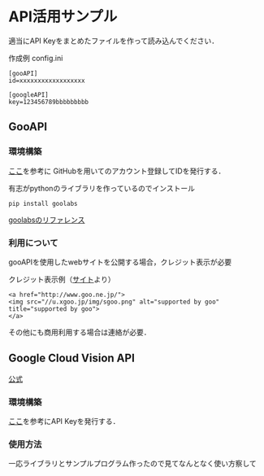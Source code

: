 # API活用サンプル
適当にAPI Keyをまとめたファイルを作って読み込んでください．

作成例 config.ini
```
[gooAPI]
id=xxxxxxxxxxxxxxxxxx

[googleAPI]
key=123456789bbbbbbbbb
```


## GooAPI
### 環境構築
[ここ](https://labs.goo.ne.jp/apiusage/)を参考に
GitHubを用いてのアカウント登録してIDを発行する．

有志がpythonのライブラリを作っているのでインストール
```
pip install goolabs
```
[goolabsのリファレンス](https://pypi.python.org/pypi/goolabs)

### 利用について
gooAPIを使用したwebサイトを公開する場合，クレジット表示が必要

クレジット表示例（[サイト](https://labs.goo.ne.jp/apiusage/)より）
```
<a href="http://www.goo.ne.jp/">
<img src="//u.xgoo.jp/img/sgoo.png" alt="supported by goo"
title="supported by goo">
</a>
```
その他にも商用利用する場合は連絡が必要．

## Google Cloud Vision API
[公式](https://cloud.google.com/vision/)
### 環境構築
[ここ](https://apps-gcp-tokyo.appspot.com/gcp-startup/)を参考にAPI Keyを発行する．

### 使用方法
一応ライブラリとサンプルプログラム作ったので見てなんとなく使い方察して
